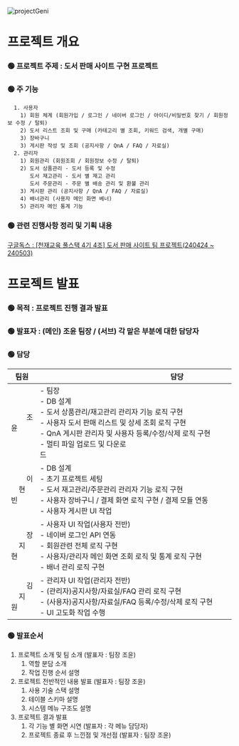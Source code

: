 ![projectGeni](https://github.com/joyun17/genius/assets/141742542/1bbf7b6c-1803-4d11-9a7a-e9d191a29cd7)
# 프로젝트 개요
### 🟢 프로젝트 주제 : 도서 판매 사이트 구현 프로젝트 
### 🟢 주 기능 
```
  1. 사용자
    1) 회원 체계 (회원가입 / 로그인 / 네이버 로그인 / 아이디/비밀번호 찾기 / 회원정보 수정 / 탈퇴)
    2) 도서 리스트 조회 및 구매 (카테고리 별 조회, 키워드 검색, 개별 구매)
    3) 장바구니
    3) 게시판 작성 및 조회 (공지사항 / QnA / FAQ / 자료실)
  2. 관리자
    1) 회원관리 (회원조회 / 회원정보 수정 / 탈퇴)
    2) 도서 상품관리 - 도서 등록 및 수정
       도서 재고관리 - 도서 별 재고 관리
       도서 주문관리 - 주문 별 배송 관리 및 환불 관리
    3) 게시판 관리 (공지사항 / QnA / FAQ / 자료실)
    4) 배너관리 (사용자 메인 화면 베너)
    5) 관리자 메인 통계 기능 
```
### 🟢 관련 진행사항 정리 및 기획 내용
[구글독스 : [천재교육 풀스택 4기 4조] 도서 판매 사이트 팀 프로젝트(240424 ~ 240503)](https://docs.google.com/spreadsheets/d/15AMErCzLy9LMqeVr4Fmw4db1JnPgCvq_HYr0FHQ5vOg/edit#gid=0)

# 프로젝트 발표 
### 🟢 목적 : 프로젝트 진행 결과 발표
### 🟢 발표자 : (메인) 조윤 팀장 / (서브) 각 맡은 부분에 대한 담당자
### 🟢 담당
|팀원|담당|
|:----:|----|
|&nbsp;&nbsp;&nbsp;&nbsp;&nbsp;&nbsp;&nbsp;&nbsp;조윤&nbsp;&nbsp;&nbsp;&nbsp;&nbsp;&nbsp;&nbsp;&nbsp;|- 팀장 <br>- DB 설계<br>- 도서 상품관리/재고관리 관리자 기능 로직 구현<br>- 사용자 도서 판매 리스트 및 상세 조회 로직 구현<br>- QnA 게시판 관리자 및 사용자 등록/수정/삭제 로직 구현<br>- 멀티 파일 업로드 및 다운로드&nbsp;&nbsp;&nbsp;&nbsp;&nbsp;&nbsp;&nbsp;&nbsp;&nbsp;&nbsp;&nbsp;&nbsp;&nbsp;&nbsp;&nbsp;&nbsp;&nbsp;&nbsp;&nbsp;&nbsp;&nbsp;&nbsp;&nbsp;&nbsp;&nbsp;&nbsp;&nbsp;&nbsp;&nbsp;&nbsp;&nbsp;&nbsp;&nbsp;&nbsp;&nbsp;&nbsp;&nbsp;&nbsp;&nbsp;&nbsp;&nbsp;&nbsp;&nbsp;&nbsp;&nbsp;&nbsp;&nbsp;&nbsp;&nbsp;&nbsp;&nbsp;&nbsp;&nbsp;&nbsp;&nbsp;&nbsp;&nbsp;&nbsp;&nbsp;&nbsp;&nbsp;&nbsp;&nbsp;&nbsp;&nbsp;&nbsp;&nbsp;&nbsp;&nbsp;&nbsp;&nbsp;&nbsp;&nbsp;&nbsp;&nbsp;&nbsp;&nbsp;&nbsp;&nbsp;&nbsp;&nbsp;&nbsp;&nbsp;&nbsp;&nbsp;&nbsp;&nbsp;&nbsp;&nbsp;&nbsp;&nbsp;&nbsp;&nbsp;&nbsp;&nbsp;&nbsp;&nbsp;&nbsp;&nbsp;&nbsp;&nbsp;&nbsp;&nbsp;&nbsp;&nbsp;&nbsp;&nbsp;&nbsp;&nbsp;&nbsp;&nbsp;&nbsp;&nbsp;&nbsp;&nbsp;&nbsp;&nbsp;&nbsp;&nbsp;&nbsp;&nbsp;&nbsp;&nbsp;&nbsp;&nbsp;&nbsp;&nbsp;&nbsp;&nbsp;&nbsp;&nbsp;&nbsp;&nbsp;&nbsp;&nbsp;&nbsp;&nbsp;&nbsp;&nbsp;&nbsp;|
|&nbsp;&nbsp;&nbsp;&nbsp;&nbsp;&nbsp;&nbsp;&nbsp;이현빈&nbsp;&nbsp;&nbsp;&nbsp;&nbsp;&nbsp;&nbsp;&nbsp;|- DB 설계<br>- 초기 프로젝트 세팅<br>- 도서 재고관리/주문관리 관리자 기능 로직 구현<br>- 사용자 장바구니 / 결제 화면 로직 구현 / 결제 모듈 연동 <br>- 사용자 게시판 UI 작업|
|&nbsp;&nbsp;&nbsp;&nbsp;&nbsp;&nbsp;&nbsp;&nbsp;장지현&nbsp;&nbsp;&nbsp;&nbsp;&nbsp;&nbsp;&nbsp;&nbsp;|- 사용자 UI 작업(사용자 전반)<br>- 네이버 로그인 API 연동<br>- 회원관련 전체 로직 구현<br>- 사용자/관리자 메인 화면 조회 로직 및 통계 로직 구현<br>- 배너 관리 로직 구현|
|&nbsp;&nbsp;&nbsp;&nbsp;&nbsp;&nbsp;&nbsp;&nbsp;김지원&nbsp;&nbsp;&nbsp;&nbsp;&nbsp;&nbsp;&nbsp;&nbsp;|- 관리자 UI 작업(관리자 전반)<br>- (관리자)공지사항/자료실/FAQ 관리 로직 구현<br>- (사용자)공지사항/자료실/FAQ 등록/수정/삭제 로직 구현<br>- UI 고도화 작업 수행|
### 🟢 발표순서
1. 프로젝트 소개 및 팀 소개 (발표자 : 팀장 조윤)
    1. 역할 분담 소개
   2. 작업 진행 순서 설명
3. 프로젝트 전반적인 내용 발표 (발표자 : 팀장 조윤)
   1. 사용 기술 스택 설명
   2. 테이블 스키마 설명
   3. 시스템 메뉴 구조도 설명
5. 프로젝트 결과 발표
   1. 각 기능 별 화면 시연 (발표자 : 각 메뉴 담당자)
   3. 프로젝트 종료 후 느낀점 및 개선점  (발표자 : 팀장 조윤)
